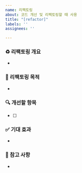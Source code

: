 ```yaml
---
name: 리팩토링
about: 코드 개선 및 리팩토링할 때 사용
title: "[refactor]"
labels: ''
assignees: ''

---
```


### ♻️ 리팩토링 개요
<!-- 어떤 코드를 리팩토링할지 간략하게 설명해주세요. -->
- 
### 🎯 리팩토링 목적
<!-- 리팩토링이 필요한 이유를 설명해주세요. -->
- 
### 🔍 개선할 항목
<!-- 어떤 부분을 개선할지 리스트로 작성해주세요. -->
- [ ] 
### ✅ 기대 효과
<!-- 리팩토링 후 기대되는 효과를 정리해주세요. -->
- 
### 📝 참고 사항
<!-- 참고할 만한 자료가 있다면 추가해주세요. -->
-
